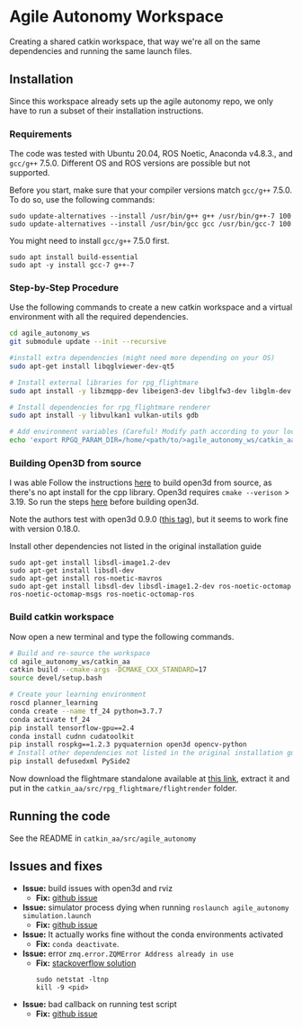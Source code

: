 # Agile Autonomy Workspace

Creating a shared catkin workspace, that way we're all on the same dependencies and running the same launch files.

## Installation

Since this workspace already sets up the agile autonomy repo, we only have to run a subset of their installation instructions.

### Requirements

The code was tested with Ubuntu 20.04, ROS Noetic, Anaconda v4.8.3., and `gcc/g++` 7.5.0.
Different OS and ROS versions are possible but not supported.

Before you start, make sure that your compiler versions match `gcc/g++` 7.5.0. To do so, use the following commands:

```
sudo update-alternatives --install /usr/bin/g++ g++ /usr/bin/g++-7 100
sudo update-alternatives --install /usr/bin/gcc gcc /usr/bin/gcc-7 100
```

You might need to install `gcc/g++` 7.5.0 first.

```
sudo apt install build-essential
sudo apt -y install gcc-7 g++-7
```

### Step-by-Step Procedure

Use the following commands to create a new catkin workspace and a virtual environment with all the required dependencies.

```bash
cd agile_autonomy_ws
git submodule update --init --recursive

#install extra dependencies (might need more depending on your OS)
sudo apt-get install libqglviewer-dev-qt5

# Install external libraries for rpg_flightmare
sudo apt install -y libzmqpp-dev libeigen3-dev libglfw3-dev libglm-dev

# Install dependencies for rpg_flightmare renderer
sudo apt install -y libvulkan1 vulkan-utils gdb

# Add environment variables (Careful! Modify path according to your local setup)
echo 'export RPGQ_PARAM_DIR=/home/<path/to/>agile_autonomy_ws/catkin_aa/src/rpg_flightmare' >> ~/.bashrc
```

### Building Open3D from source

I was able 
Follow the instructions [here](https://www.open3d.org/docs/release/compilation.html#ubuntu-macos) to build open3d from source, as there's no apt install for the cpp library.
Open3d requires `cmake --verison` > 3.19. So run the steps [here](https://apt.kitware.com/) before building open3d.

Note the authors test with open3d 0.9.0 ([this tag](https://github.com/isl-org/Open3D/releases/tag/v0.9.0)), but it seems to work fine with version 0.18.0.

Install other dependencies not listed in the original installation guide
```
sudo apt-get install libsdl-image1.2-dev
sudo apt-get install libsdl-dev 
sudo apt-get install ros-noetic-mavros
sudo apt-get install libsdl-dev libsdl-image1.2-dev ros-noetic-octomap ros-noetic-octomap-msgs ros-noetic-octomap-ros
```

### Build catkin workspace
Now open a new terminal and type the following commands.

```bash
# Build and re-source the workspace
cd agile_autonomy_ws/catkin_aa
catkin build --cmake-args -DCMAKE_CXX_STANDARD=17
source devel/setup.bash

# Create your learning environment
roscd planner_learning
conda create --name tf_24 python=3.7.7
conda activate tf_24
pip install tensorflow-gpu==2.4
conda install cudnn cudatoolkit
pip install rospkg==1.2.3 pyquaternion open3d opencv-python
# Install other dependencies not listed in the original installation guide
pip install defusedxml PySide2 
```

Now download the flightmare standalone available at [this link](https://zenodo.org/record/5517791/files/standalone.tar?download=1), extract it and put in the `catkin_aa/src/rpg_flightmare/flightrender` folder.

## Running the code

See the README in `catkin_aa/src/agile_autonomy`

## Issues and fixes
- **Issue:** build issues with open3d and rviz
    - **Fix:** [github issue](https://github.com/uzh-rpg/agile_autonomy/issues/10#issuecomment-981095386)
- **Issue:** simulator process dying when running `roslaunch agile_autonomy simulation.launch`
    - **Fix:** [github issue](https://github.com/uzh-rpg/agile_autonomy/issues/86)
- **Issue:**
It actually works fine without the conda environments activated
    - **Fix:** `conda deactivate`.
- **Issue:** error `zmq.error.ZQMError Address already in use`
    - **Fix:** [stackoverflow solution](https://stackoverflow.com/questions/19159771/recovering-from-zmq-error-zmqerror-address-already-in-use)
        ```
        sudo netstat -ltnp
        kill -9 <pid>
        ```
- **Issue:** bad callback on running test script
    - **Fix:** [github issue](https://github.com/uzh-rpg/agile_autonomy/issues/88)